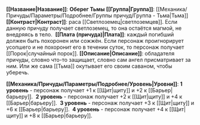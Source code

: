**[[Название|Название]]**: **Оберег Тьмы**
**[[Группа|Группа]]**: [[Механика/Причуды/Параметры/Подробнее/Группы причуд/Группа - Тьма|Тьма]] 
**[[Контраст|Контраст]]**: раса [[Светлоземец|светлоземцев]]. Если данную причуду получает светлоземец, то она остаётся магмой, не внедряясь в тело. 
**[[Плата (причуда)|Плата]]**: каждый погибший должен быть похоронен или сожжён. Если персонаж проигнорирует усопшего и не похоронит его в течении суток, то персонаж получает [[Порок|случайный порок]].
**[[Описание|Описание]]**: обладателя причуды, словно что-то защищает, словно сам ангел присматривает за ним. Или же сама [[Тьма]] окутывает его своим саваном, чтобы уберечь.

**[[Механика/Причуды/Параметры/Подробнее/Уровень|Уровни]]**:
**1 уровень** - персонаж получает +1 к [[Щит|щиту]] и +2 к [[Барьер|барьеру]]. 
**2 уровень** - персонаж получает +2 к [[Щит|щиту]] и +4 к [[Барьер|барьеру]]. 
**3 уровень** - персонаж получает +3 к [[Щит|щиту]] и +6 к [[Барьер|барьеру]]. 
**4 уровень** - персонаж получает +4 к [[Щит|щиту]] и +8 к [[Барьер|барьеру]]. 